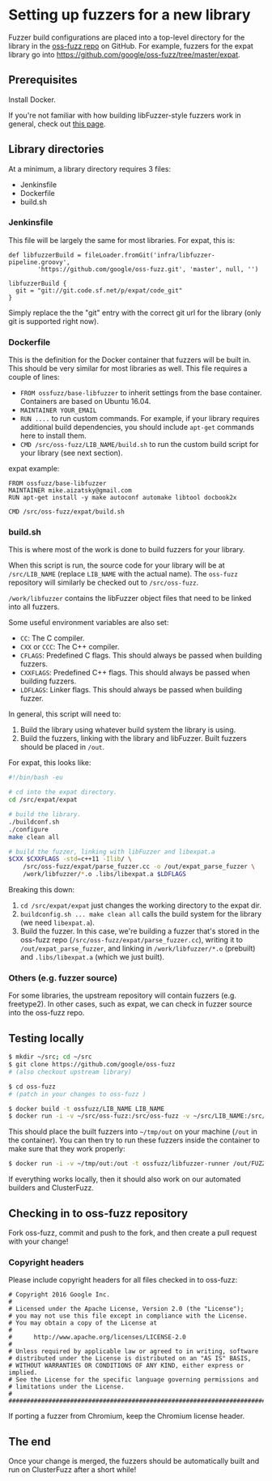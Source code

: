 # Setting up fuzzers for a new library

Fuzzer build configurations are placed into a top-level directory for the
library in the [oss-fuzz repo] on GitHub. For example, fuzzers for the expat
library go into <https://github.com/google/oss-fuzz/tree/master/expat>.

## Prerequisites

Install Docker.

If you're not familiar with how building libFuzzer-style fuzzers work in
general, check out [this page](http://llvm.org/docs/LibFuzzer.html).

## Library directories

At a minimum, a library directory requires 3 files:

* Jenkinsfile
* Dockerfile
* build.sh

### Jenkinsfile

This file will be largely the same for most libraries. For expat, this is:

```
def libfuzzerBuild = fileLoader.fromGit('infra/libfuzzer-pipeline.groovy',
        'https://github.com/google/oss-fuzz.git', 'master', null, '')

libfuzzerBuild {
  git = "git://git.code.sf.net/p/expat/code_git"
}
```

Simply replace the the "git" entry with the correct git url for the library
(only git is supported right now).

### Dockerfile

This is the definition for the Docker container that fuzzers will be built in.
This should be very similar for most libraries as well. This file requires a
couple of lines:

* `FROM ossfuzz/base-libfuzzer` to inherit settings from the base container.
  Containers are based on Ubuntu 16.04.
* `MAINTAINER YOUR_EMAIL`
* `RUN ....` to run custom commands. For example, if your library requires
  additional build dependencies, you should include `apt-get` commands here to
  install them.
* `CMD /src/oss-fuzz/LIB_NAME/build.sh` to run the custom build script for your
  library (see next section).

expat example:

```
FROM ossfuzz/base-libfuzzer
MAINTAINER mike.aizatsky@gmail.com
RUN apt-get install -y make autoconf automake libtool docbook2x

CMD /src/oss-fuzz/expat/build.sh
```

### build.sh

This is where most of the work is done to build fuzzers for your library.

When this script is run, the source code for your library will be at
`/src/LIB_NAME` (replace `LIB_NAME` with the actual name). The `oss-fuzz`
repository will similarly be checked out to `/src/oss-fuzz`.

`/work/libfuzzer` contains the libFuzzer object files that need to be linked
into all fuzzers.

Some useful environment variables are also set:

* `CC`: The C compiler.
* `CXX` or `CCC`: The C++ compiler.
* `CFLAGS`: Predefined C flags. This should always be passed when building
  fuzzers.
* `CXXFLAGS`: Predefined C++ flags. This should always be passed when building
  fuzzers.
* `LDFLAGS`: Linker flags. This should always be passed when building
  fuzzer.

In general, this script will need to:

1. Build the library using whatever build system the library is using.
2. Build the fuzzers, linking with the library and libFuzzer. Built fuzzers
   should be placed in `/out`.

For expat, this looks like:

```bash
#!/bin/bash -eu

# cd into the expat directory.
cd /src/expat/expat

# build the library.
./buildconf.sh
./configure
make clean all

# build the fuzzer, linking with libFuzzer and libexpat.a
$CXX $CXXFLAGS -std=c++11 -Ilib/ \
    /src/oss-fuzz/expat/parse_fuzzer.cc -o /out/expat_parse_fuzzer \
    /work/libfuzzer/*.o .libs/libexpat.a $LDFLAGS
```

Breaking this down:

1. `cd /src/expat/expat` just changes the working directory to the expat dir.
2. `buildconfig.sh ... make clean all` calls the build system for the library
   (we need `libexpat.a`).
3. Build the fuzzer. In this case, we're building a fuzzer that's stored in the
   oss-fuzz repo (`/src/oss-fuzz/expat/parse_fuzzer.cc`), writing it to
   `/out/expat_parse_fuzzer`, and linking in `/work/libfuzzer/*.o` (prebuilt)
   and `.libs/libexpat.a` (which we just built).


### Others (e.g. fuzzer source)

For some libraries, the upstream repository will contain fuzzers (e.g.
freetype2). In other cases, such as expat, we can check in fuzzer source into
the oss-fuzz repo.

## Testing locally

```bash
$ mkdir ~/src; cd ~/src
$ git clone https://github.com/google/oss-fuzz
# (also checkout upstream library)

$ cd oss-fuzz
# (patch in your changes to oss-fuzz )

$ docker build -t ossfuzz/LIB_NAME LIB_NAME
$ docker run -i -v ~/src/oss-fuzz:/src/oss-fuzz -v ~/src/LIB_NAME:/src/LIB_NAME -v ~/tmp/out:/out -t ossfuzz/LIB_NAME
```

This should place the built fuzzers into `~/tmp/out` on your machine (`/out` in
the container). You can then try to run these fuzzers inside the container to
make sure that they work properly:

```bash
$ docker run -i -v ~/tmp/out:/out -t ossfuzz/libfuzzer-runner /out/FUZZER_NAME
```

If everything works locally, then it should also work on our automated builders
and ClusterFuzz.

## Checking in to oss-fuzz repository

Fork oss-fuzz, commit and push to the fork, and then create a pull request with
your change!

### Copyright headers

Please include copyright headers for all files checked in to oss-fuzz:

```
# Copyright 2016 Google Inc.
#
# Licensed under the Apache License, Version 2.0 (the "License");
# you may not use this file except in compliance with the License.
# You may obtain a copy of the License at
#
#      http://www.apache.org/licenses/LICENSE-2.0
#
# Unless required by applicable law or agreed to in writing, software
# distributed under the License is distributed on an "AS IS" BASIS,
# WITHOUT WARRANTIES OR CONDITIONS OF ANY KIND, either express or implied.
# See the License for the specific language governing permissions and
# limitations under the License.
#
################################################################################
```

If porting a fuzzer from Chromium, keep the Chromium license header.

## The end

Once your change is merged, the fuzzers should be automatically built and run on
ClusterFuzz after a short while!

[oss-fuzz repo]: https://github.com/google/oss-fuzz
